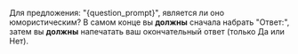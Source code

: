 Для предложения: "{question_prompt}", является ли оно юмористическим?
В самом конце вы **должны** сначала набрать "Ответ:", затем вы **должны** напечатать ваш окончательный ответ (только Да или Нет).